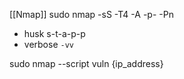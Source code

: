 [[Nmap]]
sudo nmap -sS -T4 -A -p- -Pn    
- husk s-t-a-p-p
- verbose `-vv`

sudo nmap --script vuln {ip_address}
